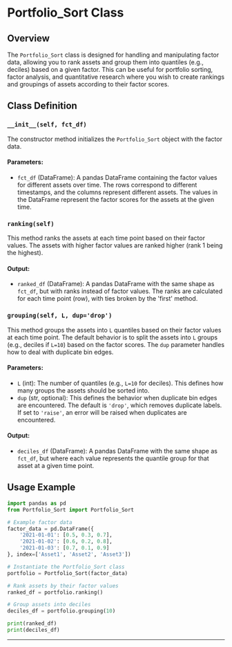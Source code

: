 # Portfolio_Sort Class

## Overview
The `Portfolio_Sort` class is designed for handling and manipulating factor data, allowing you to rank assets and group them into quantiles (e.g., deciles) based on a given factor. This can be useful for portfolio sorting, factor analysis, and quantitative research where you wish to create rankings and groupings of assets according to their factor scores.

## Class Definition

### `__init__(self, fct_df)`
The constructor method initializes the `Portfolio_Sort` object with the factor data. 

#### Parameters:
- `fct_df` (DataFrame): A pandas DataFrame containing the factor values for different assets over time. The rows correspond to different timestamps, and the columns represent different assets. The values in the DataFrame represent the factor scores for the assets at the given time.


### `ranking(self)`
This method ranks the assets at each time point based on their factor values. The assets with higher factor values are ranked higher (rank 1 being the highest).

#### Output:
- `ranked_df` (DataFrame): A pandas DataFrame with the same shape as `fct_df`, but with ranks instead of factor values. The ranks are calculated for each time point (row), with ties broken by the 'first' method.


### `grouping(self, L, dup='drop')`
This method groups the assets into `L` quantiles based on their factor values at each time point. The default behavior is to split the assets into `L` groups (e.g., deciles if `L=10`) based on the factor scores. The `dup` parameter handles how to deal with duplicate bin edges.

#### Parameters:
- `L` (int): The number of quantiles (e.g., `L=10` for deciles). This defines how many groups the assets should be sorted into.
- `dup` (str, optional): This defines the behavior when duplicate bin edges are encountered. The default is `'drop'`, which removes duplicate labels. If set to `'raise'`, an error will be raised when duplicates are encountered.

#### Output:
- `deciles_df` (DataFrame): A pandas DataFrame with the same shape as `fct_df`, but where each value represents the quantile group for that asset at a given time point.

## Usage Example

```python
import pandas as pd
from Portfolio_Sort import Portfolio_Sort

# Example factor data
factor_data = pd.DataFrame({
    '2021-01-01': [0.5, 0.3, 0.7],
    '2021-01-02': [0.6, 0.2, 0.8],
    '2021-01-03': [0.7, 0.1, 0.9]
}, index=['Asset1', 'Asset2', 'Asset3'])

# Instantiate the Portfolio_Sort class
portfolio = Portfolio_Sort(factor_data)

# Rank assets by their factor values
ranked_df = portfolio.ranking()

# Group assets into deciles
deciles_df = portfolio.grouping(10)

print(ranked_df)
print(deciles_df)
```

---
